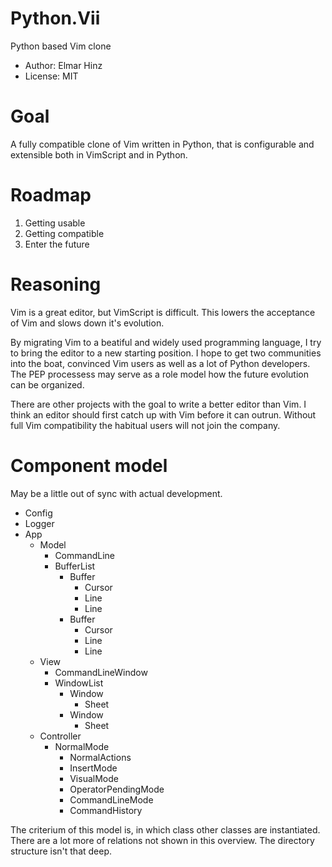 # Python.Vii
Python based Vim clone

* Author: Elmar Hinz
* License: MIT

# Goal

A fully compatible clone of Vim written in Python, that is configurable and
extensible both in VimScript and in Python.

# Roadmap

1. Getting usable
2. Getting compatible
3. Enter the future

# Reasoning

Vim is a great editor, but VimScript is difficult. This lowers the acceptance
of Vim and slows down it's evolution.

By migrating Vim to a beatiful and widely used programming language, I try
to bring the editor to a new starting position. I hope to get two communities
into the boat, convinced Vim users as well as a lot of Python developers.
The PEP processess may serve as a role model how the future evolution can be
organized.

There are other projects with the goal to write a better editor than Vim. I
think an editor should first catch up with Vim before it can outrun. Without
full Vim compatibility the habitual users will not join the company.

# Component model

May be a little out of sync with actual development.

* Config
* Logger
* App
    * Model
        * CommandLine
        * BufferList
            * Buffer
                * Cursor
                * Line
                * Line
            * Buffer
                * Cursor
                * Line
                * Line
    * View
        * CommandLineWindow
        * WindowList
            * Window
                * Sheet
            * Window
                * Sheet
    * Controller
        * NormalMode
            * NormalActions
            * InsertMode
            * VisualMode
            * OperatorPendingMode
            * CommandLineMode
            * CommandHistory

The criterium of this model is, in which class other classes are instantiated.
There are a lot more of relations not shown in this overview.
The directory structure isn't that deep.


